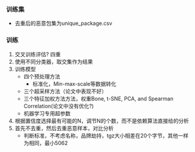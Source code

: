 ### 训练集

+ 去重后的恶意包集为unique_package.csv

### 训练

1. 交叉训练评估? 四重
2. 使用不同分类器，取交集作为结果
3. 训练模型
   + 四个预处理方法
     + 标准化，Min-max-scale等数据转化
   + 三个超采样方法（论文中表现不好）
   + 三个特征加权方法方法，权重Bone, t-SNE, PCA, and Spearman Correlation(论文中没有优化?)
   + 机器学习专用超参数
4. 根据置信度选择最有可能的N，调节N的个数，而不是依赖算法直接给的分析
5. 首先不去重，然后去重恶意样本，对比分析
   + 判断标准，不考虑名称，品牌劫持，tgz大小相差在20个字节，其他一样为相同，最小5062
